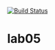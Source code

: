 [![Build Status](https://travis-ci.org/v6854384/lab05.svg?branch=master)](https://travis-ci.org/v6854384/lab05)
# lab05
